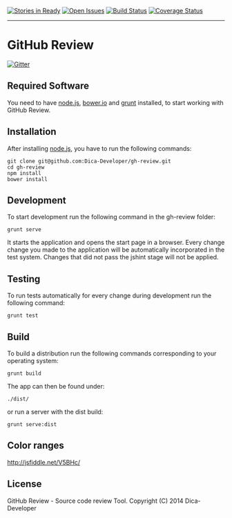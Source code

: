 [![Stories in Ready](https://badge.waffle.io/dica-developer/gh-review.png?label=ready&title=Ready)](https://waffle.io/dica-developer/gh-review)
[![Open Issues](http://img.shields.io/github/issues/Dica-Developer/gh-review.svg?style=flat-square&label=Open%20Issues)](https://github.com/Dica-Developer/gh-review/issues)
[![Build Status](http://img.shields.io/travis/Dica-Developer/gh-review/master.svg?style=flat-square&label=Travis%20CI)](https://travis-ci.org/Dica-Developer/gh-review)  [![Coverage Status](http://img.shields.io/coveralls/Dica-Developer/gh-review/master.svg?style=flat-square&label=Test%20Coverage)](https://coveralls.io/r/Dica-Developer/gh-review?branch=master)
- - -
# GitHub Review #

[![Gitter](https://badges.gitter.im/Join%20Chat.svg)](https://gitter.im/Dica-Developer/gh-review?utm_source=badge&utm_medium=badge&utm_campaign=pr-badge&utm_content=badge)


## Required Software ##

You need to have [node.js](http://nodejs.org/ "Node.js"), [bower.io](http://bower.io/) and [grunt](http://gruntjs.com/) installed, to start working with GitHub Review.

## Installation ##

After installing [node.js](http://nodejs.org/ "Node.js"), you have to run the following commands:

    git clone git@github.com:Dica-Developer/gh-review.git
    cd gh-review
    npm install
    bower install

## Development ##

To start development run the following command in the gh-review folder:

    grunt serve

It starts the application and opens the start page in a browser. Every change change you made to the application will be automatically incorporated in the test system.
Changes that did not pass the jshint stage will not be applied.

## Testing ##

To run tests automatically for every change during development run the following command:

    grunt test

## Build ##

To build a distribution run the following commands corresponding to your operating system:

    grunt build

The app can then be found under:

    ./dist/
    
or run a server with the dist build:

    grunt serve:dist

## Color ranges ##

http://jsfiddle.net/V5BHc/

## License ##

GitHub Review - Source code review Tool.
Copyright (C) 2014  Dica-Developer
